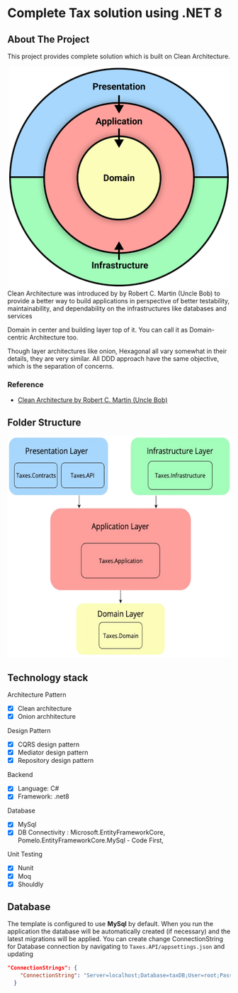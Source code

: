 # Complete Tax solution using .NET 8

## About The Project

This project provides complete solution which is built on Clean Architecture.
<div align="center">
<img src="assets/Clean%20Architecture%20Diagram.svg" height=500px >
</div>
Clean Architecture was introduced by by Robert C. Martin (Uncle Bob) to provide a better way to build applications in perspective of better testability, maintainability, and dependability on the infrastructures like databases and services

Domain in center and building layer top of it. You can call it as Domain-centric Architecture too.

Though layer architectures like onion, Hexagonal all vary somewhat in their details, they are very similar. All DDD approach have the same objective, which is the separation of concerns. 

### Reference

* [Clean Architecture by Robert C. Martin (Uncle Bob)](https://blog.cleancoder.com/uncle-bob/2012/08/13/the-clean-architecture.html)

## Folder Structure

<div align="center">
<img src="assets/Structure.png" height=500px >
</div>

## Technology stack

Architecture Pattern

- [x] Clean architecture
- [x] Onion archhitecture

Design Pattern
- [x] CQRS design pattern
- [x] Mediator design pattern
- [x] Repository design pattern
 
Backend
- [x] Language: C#
- [x] Framework: .net8

Database
- [x] MySql
- [x] DB Connectivity : Microsoft.EntityFrameworkCore, Pomelo.EntityFrameworkCore.MySql - Code First, 

Unit Testing
- [x] Nunit
- [x] Moq
- [x] Shouldly

## Database

The template is configured to use **MySql** by default.
When you run the application the database will be automatically created (if necessary) and the latest migrations will be applied.
You can create change ConnectionString for Database connection by navigating to `Taxes.API/appsettings.json` and updating 
```json
"ConnectionStrings": {
    "ConnectionString": "Server=localhost;Database=taxDB;User=root;Password=password;"
  }
```


